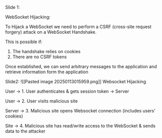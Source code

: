 Slide 1:

WebSocket Hijacking:

To Hijack a WebSocket we need to perform a CSRF (cross-site request forgery) attack on a WebSocket Handshake.

This is possible if:
1. The handshake relies on cookies
2. There are no CSRF tokens

Once established, we can send arbitrary messages to the application and retrieve information form the application

Slide2:
![[Pasted image 20250113015959.png]]
Websocket Hijacking

User -> 1. User authenticates & gets session token -> Server

User -> 2. User visits malicious site 

Server -> 3. Malicious site opens Websocket connection (includes users' cookies)

Site -> 4. Malicious site has read/write access to the WebSocket & sends data to the attacker

